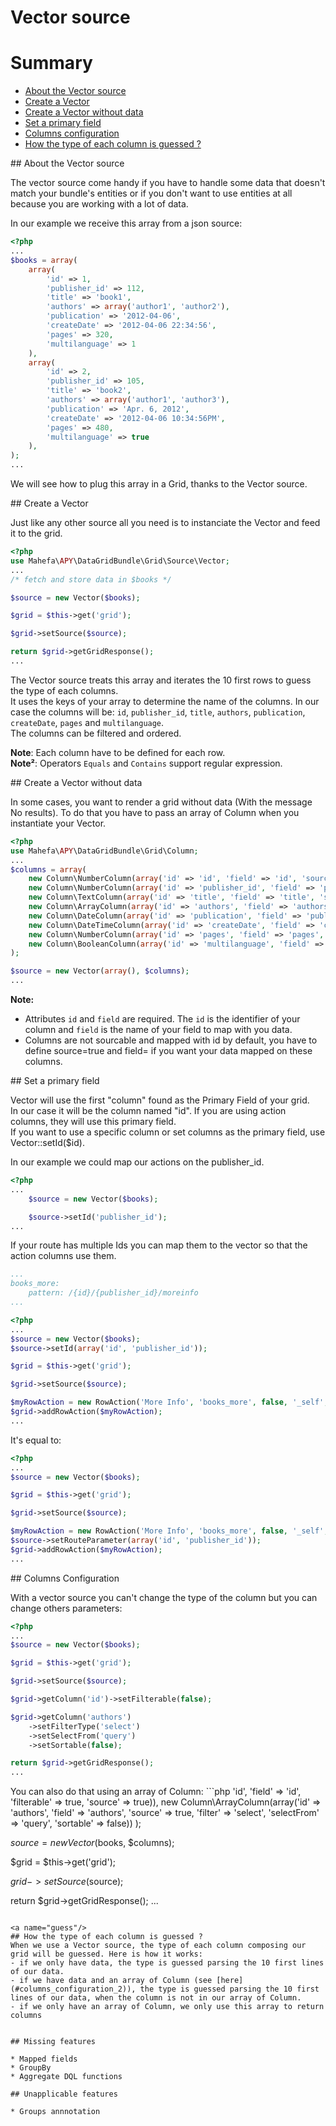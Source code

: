 Vector source
=============

# Summary
 * [About the Vector source](#about)
 * [Create a Vector](#usage)
 * [Create a Vector without data](#nodata)
 * [Set a primary field](#set_id)
 * [Columns configuration](#columns_configuration)
 * [How the type of each column is guessed ?](#guess)

<a name="about"/>
## About the Vector source

The vector source come handy if you have to handle some data that doesn't match your bundle's entities
or if you don't want to use entities at all because you are working with a lot of data.

In our example we receive this array from a json source:

```php
<?php
...
$books = array(
    array(
        'id' => 1,
        'publisher_id' => 112,
        'title' => 'book1',
        'authors' => array('author1', 'author2'),
        'publication' => '2012-04-06',
        'createDate' => '2012-04-06 22:34:56',
        'pages' => 320,
        'multilanguage' => 1
    ),
    array(
        'id' => 2,
        'publisher_id' => 105,
        'title' => 'book2',
        'authors' => array('author1', 'author3'),
        'publication' => 'Apr. 6, 2012',
        'createDate' => '2012-04-06 10:34:56PM',
        'pages' => 480,
        'multilanguage' => true
    ),
);
...
```

We will see how to plug this array in a Grid, thanks to the Vector source.

<a name="usage"/>
## Create a Vector

Just like any other source all you need is to instanciate the Vector and feed it to the grid.

```php
<?php
use Mahefa\APY\DataGridBundle\Grid\Source\Vector;
...
/* fetch and store data in $books */

$source = new Vector($books);

$grid = $this->get('grid');

$grid->setSource($source);

return $grid->getGridResponse();
...
```

The Vector source treats this array and iterates the 10 first rows to guess the type of each columns.  
It uses the keys of your array to determine the name of the columns. In our case the columns will be: `id`, `publisher_id`, `title`, `authors`, `publication`, `createDate`, `pages` and `multilanguage`.  
The columns can be filtered and ordered.

**Note**: Each column have to be defined for each row.  
**Note²**: Operators `Equals` and `Contains` support regular expression.

<a name="nodata"/>
## Create a Vector without data

In some cases, you want to render a grid without data (With the message No results). To do that you have to pass an array of Column when you instantiate your Vector.
```php
<?php
use Mahefa\APY\DataGridBundle\Grid\Column;
...
$columns = array(
    new Column\NumberColumn(array('id' => 'id', 'field' => 'id', 'source' => true, 'primary' => true, 'title' => 'id')),
    new Column\NumberColumn(array('id' => 'publisher_id', 'field' => 'publisher_id', 'source' => true, 'title' => 'Publication id')),
    new Column\TextColumn(array('id' => 'title', 'field' => 'title', 'source' => true, 'title' => 'Title')),
    new Column\ArrayColumn(array('id' => 'authors', 'field' => 'authors', 'source' => true, 'title' => 'Authors')),
    new Column\DateColumn(array('id' => 'publication', 'field' => 'publication', 'source' => true, 'title' => 'Publication Date', 'format' => 'd/m/Y')),
    new Column\DateTimeColumn(array('id' => 'createDate', 'field' => 'createDate', 'source' => true, 'title' => 'Creation Date', 'format' => 'd/m/Y H:i:s')),
    new Column\NumberColumn(array('id' => 'pages', 'field' => 'pages', 'source' => true, 'title' => 'Number of pages')),
    new Column\BooleanColumn(array('id' => 'multilanguage', 'field' => 'multilanguage', 'source' => true, 'title' => 'Multilanguage')),
);

$source = new Vector(array(), $columns);
...
```

**Note:**

* Attributes `id` and `field` are required. The `id` is the identifier of your column and `field` is the name of your field to map with you data.
* Columns are not sourcable and mapped with id by default, you have to define source=true and field=<id> if you want your data mapped on these columns.

<a name="set_id"/>
## Set a primary field

Vector will use the first "column" found as the Primary Field of your grid.  
In our case it will be the column named "id". If you are using action columns, they will use this primary field.  
If you want to use a specific column or set columns as the primary field, use Vector::setId($id).

In our example we could map our actions on the publisher_id.

```php
<?php
...
    $source = new Vector($books);

    $source->setId('publisher_id');
...
```

If your route has multiple Ids you can map them to the vector so that the action columns use them.

```yml
...
books_more:
    pattern: /{id}/{publisher_id}/moreinfo
...
```

```php
<?php
...
$source = new Vector($books);
$source->setId(array('id', 'publisher_id'));

$grid = $this->get('grid');

$grid->setSource($source);

$myRowAction = new RowAction('More Info', 'books_more', false, '_self', array('class' => 'show'));
$grid->addRowAction($myRowAction);
...
```

It's equal to:

```php
<?php
...
$source = new Vector($books);

$grid = $this->get('grid');

$grid->setSource($source);

$myRowAction = new RowAction('More Info', 'books_more', false, '_self', array('class' => 'show'));
$source->setRouteParameter(array('id', 'publisher_id'));
$grid->addRowAction($myRowAction);
...
```

<a name="columns_configuration"/>
## Columns Configuration

With a vector source you can't change the type of the column but you can change others parameters:

```php
<?php
...
$source = new Vector($books);

$grid = $this->get('grid');

$grid->setSource($source);

$grid->getColumn('id')->setFilterable(false);

$grid->getColumn('authors')
    ->setFilterType('select')
    ->setSelectFrom('query')
    ->setSortable(false);

return $grid->getGridResponse();
...
```

<a name="columns_configuration_2"/>
You can also do that using an array of Column:
```php
<?php
use Mahefa\APY\DataGridBundle\Grid\Column;
...
$columns = array(
    new Column\NumberColumn(array('id' => 'id', 'field' => 'id', 'filterable' => true, 'source' => true)),
    new Column\ArrayColumn(array('id' => 'authors', 'field' => 'authors', 'source' => true, 'filter' => 'select', 'selectFrom' => 'query', 'sortable' => false))
);

$source = new Vector($books, $columns);

$grid = $this->get('grid');

$grid->setSource($source);

return $grid->getGridResponse();
...
```

<a name="guess"/>
## How the type of each column is guessed ?
When we use a Vector source, the type of each column composing our grid will be guessed. Here is how it works:
- if we only have data, the type is guessed parsing the 10 first lines of our data.
- if we have data and an array of Column (see [here](#columns_configuration_2)), the type is guessed parsing the 10 first lines of our data, when the column is not in our array of Column.
- if we only have an array of Column, we only use this array to return columns


## Missing features

* Mapped fields
* GroupBy
* Aggregate DQL functions

## Unapplicable features

* Groups annnotation
